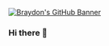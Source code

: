 [![Braydon's GitHub Banner](https://i.ibb.co/M6zVRwr/68747470733a2f2f692e696d6775722e636f6d2f315a76566b44632e676966-duplicate.gif)](https://braydoncoyer.dev)

### Hi there 👋

<!--
**MdBayazid-star/MdBayazid-star** is a ✨ _special_ ✨ repository because its `README.md` (this file) appears on your GitHub profile.

Here are some ideas to get you started:

- 🔭 I’m currently working on ...
- 🌱 I’m currently learning ...
- 👯 I’m looking to collaborate on ...
- 🤔 I’m looking for help with ...
- 💬 Ask me about ...
- 📫 How to reach me: ...
- 😄 Pronouns: ...
- ⚡ Fun fact: ...
-->
